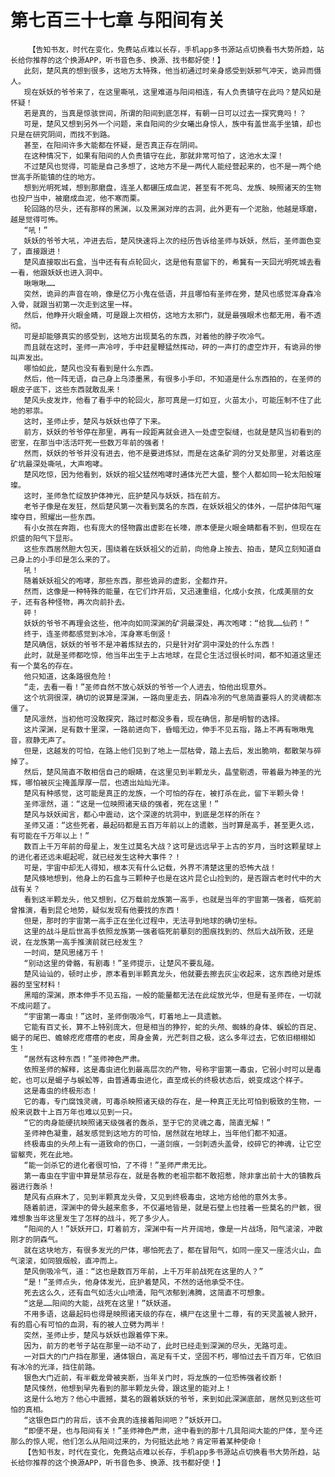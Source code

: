 # 第七百三十七章 与阳间有关
        【告知书友，时代在变化，免费站点难以长存，手机app多书源站点切换看书大势所趋，站长给你推荐的这个换源APP，听书音色多、换源、找书都好使！】
       此刻，楚风真的想到很多，这地方太特殊，他当初通过时亲身感受到妖邪气冲天，诡异而慑人。
       现在妖妖的爷爷来了，在这里嘶吼，这里难道与阳间相连，有人负责镇守在此吗？楚风如是怀疑！
       若是真的，当真是惊骇世间，所谓的阳间到底怎样，有朝一日可以过去一探究竟吗！？
       可是，楚风又想到另外一个问题，来自阳间的少女曦出身惊人，族中有盖世高手坐镇，却也只是在研究阴间，而找不到路。
       甚至，在阳间许多大能都在怀疑，是否真正存在阴间。
       在这种情况下，如果有阳间的人负责镇守在此，那就非常可怕了，这池水太深！
       不过楚风也觉得，可能是自己多想了，这地方不是一两代人能经营起来的，也不是一两个绝世高手所能镇的住的地方。
       想到光明死城，想到那磨盘，连圣人都碾压成血泥，甚至有不死鸟、龙族、映照诸天的生物也投尸当中，被磨成血泥，他不寒而栗。
       轮回路的尽头，还有那样的黑渊，以及黑渊对岸的古洞，此外更有一个泥胎，他越是琢磨，越是觉得可怖。
       “吼！”
       妖妖的爷爷大吼，冲进去后，楚风快速将上次的经历告诉给圣师与妖妖，然后，圣师面色变了，直接跟进！
       楚风直接取出石盒，当中还有有点轮回火，这是他有意留下的，希冀有一天回光明死城去看一看，他跟妖妖也进入洞中。
       啾啾啾……
       突然，诡异的声音在响，像是亿万小鬼在低语，并且哪怕有圣师在旁，楚风也感觉浑身森冷入骨，就跟当初第一次走到这里一样。
       然后，他睁开火眼金睛，可是跟上次相仿，这地方太邪门，就是最强眼术也都无用，看不透彻。
       可是却能够真实的感受到，这地方出现莫名的东西，对着他的脖子吹冷气。
       而且就在这时，圣师一声冷哼，手中赶星鞭猛然挥动，砰的一声打的虚空炸开，有诡异的惨叫声发出。
       哪怕如此，楚风也没有看到是什么东西。
       然后，他一阵无语，自己身上乌漆墨黑，有很多小手印，不知道是什么东西拍的，在圣师的眼皮子底下，这些东西就敢乱来！
       楚风头皮发炸，他看了看手中的轮回火，那可真是一灯如豆，火苗太小，可能压制不住了此地的邪祟。
       这时，圣师止步，楚风与妖妖也停了下来。
       前方，妖妖的爷爷停在那里，再有一段距离就会进入一处虚空裂缝，也就是楚风当初看到的密室，在那当中活活吓死一些数万年前的强者！
       然而，妖妖的爷爷并没有进去，他不是要进炼狱，而是在这条矿洞的分叉处那里，对着这座矿坑最深处嘶吼，大声咆哮。
       楚风吃惊，因为他看到，妖妖的祖父猛然咆哮时通体光芒大盛，整个人都如同一轮太阳般璀璨。
       这时，圣师急忙绽放护体神光，庇护楚风与妖妖，挡在前方。
       老爷子像是在发狂，然后楚风第一次看到莫名的东西，在妖妖祖父的体外，一层护体阳气璀璨夺目，照耀出一些东西。
       有小女孩在奔跑，也有庞大的怪物露出虚影在长嚎，原本便是火眼金睛都看不到，但现在在炽盛的阳气下显形。
       这些东西居然胆大包天，围绕着在妖妖祖父的近前，向他身上按去、拍击，楚风立刻知道自己身上的小手印是怎么来的了。
       吼！
       随着妖妖祖父的咆哮，那些东西，那些诡异的虚影，全都炸开。
       然而，这像是一种特殊的能量，在它们炸开后，又迅速重组，化成小女孩，化成美丽的女子，还有各种怪物，再次向前扑去。
       砰！
       妖妖的爷爷不再理会这些，他冲向如同深渊的矿洞最深处，再次咆哮：“给我……仙药！”
       终于，连圣师都感觉到冰冷，浑身寒毛倒竖！
       楚风确信，妖妖的爷爷不是冲着炼狱去的，只是针对矿洞中深处的什么东西！
       此时，就是圣师都吃惊，他当年出生于上古地球，在昆仑生活过很长时间，都不知道这里还有一个莫名的存在。
       他只知道，这条路很危险！
       “走，去看一看！”圣师自然不放心妖妖的爷爷一个人进去，怕他出现意外。
       这个坑洞很深，确切的说算是深渊，一路向里走去，阴森冷冽的气息简直要将人的灵魂都冻僵了。
       楚风凛然，当初他可没敢探究，路过时都没多看，现在确信，那是明智的选择。
       这片深渊，足有数十里深，一路前进向下，昏暗无边，伸手不见五指，路上不再有啾啾鬼音，寂静无声了。
       但是，这越发的可怕，在路上他们见到了地上一层枯骨，踏上去后，发出脆响，都散架与碎掉了。
       然后，楚风简直不敢相信自己的眼睛，在这里见到半颗龙头，晶莹剔透，带着最为神圣的光辉，哪怕被灰尘掩盖厚厚一层，也透出灿灿光泽。
       楚风有种感觉，这可能是真正的龙族，一个可怕的存在，被打杀在此，留下半颗头骨！
       圣师凛然，道：“这是一位映照诸天级的强者，死在这里！”
       楚风与妖妖闻言，都心中震动，这个深邃的坑洞中，到底是怎样的所在？
       圣师又道：“这些死者，最起码都是五百万年前以上的遗骸，当时算是高手，甚至更久远，有可能在千万年以上！”
       数百上千万年前的母星上，发生过莫名大战？这可是远远早于上古的岁月，当时这颗星球上的进化者还远未崛起呢，就已经发生这种大事件？！
       可是，宇宙中却无人得知，根本灭有什么记载，外界不清楚这里的恐怖大战！
       楚风倏地想到，他身上的石盒与三颗种子也是在这片昆仑山捡到的，是否跟古老时代中的大战有关？
       看到这半颗龙头，他又想到，亿万载前龙族第一高手，也就是当年的宇宙第一强者，临死前曾推演，看到昆仑地势，疑似发现有他要找的东西！
       但是，那时的宇宙第一高手正在坐化过程中，无法寻到地球的确切坐标。
       这里的战斗是后世高手依照龙族第一强者临死前摹刻的图痕找到的、然后大战所致，还是说，在龙族第一高手推演前就已经发生？
       一时间，楚风思绪万千！
       “别动这里的骨骼，有剧毒！”圣师提示，让楚风不要乱碰。
       楚风讪讪的，顿时止步，原本看到半颗真龙头，他就要去擦去灰尘收起来，这东西绝对是炼器的至宝材料！
       黑暗的深渊，原本伸手不见五指，一般的能量都无法在此绽放光华，但是有圣师在，一切就不成问题了。
       “宇宙第一毒虫！”这时，圣师倒吸冷气，盯着地上一具遗骸。
       它能有百丈长，算不上特别庞大，但是相当的狰狞，蛇的头颅、蜘蛛的身体、蜈蚣的百足、蝎子的尾巴、蟾蜍疙疙瘩瘩的老皮，周身金黄，光芒刺目之极，这么多年过去，它依旧栩栩如生！
       “居然有这种东西！”圣师神色严肃。
       依照圣师的解释，这是毒虫进化到最高层次的产物，号称宇宙第一毒虫，它弱小时可以是毒蛇，也可以是蝎子与蜈蚣等，由普通毒虫进化，直至成长的终极状态后，蜕变成这个样子。
       这是毒虫的终极形态！
       它的毒，专门腐蚀灵魂，可毒杀映照诸天级的存在，是一种真正无比可怕到极致的生物，一般来说数十上百万年也难以见到一只。
       “它的肉身能硬抗映照诸天级强者的轰杀，至于它的灵魂之毒，简直无解！”
       圣师神色凝重，越发感觉到这地方的可怕，居然就在地球上，当年他们都不知道。
       终极毒虫的头颅上有一道致命的伤口，一道剑痕，一剑刺透头盖骨，绞碎它的神魂，让它空留躯壳，死在此地。
       “能一剑杀它的进化者很可怕，了不得！”圣师严肃无比。
       第一毒虫在宇宙中算是禁忌存在，就是各教的老祖宗都不敢招惹，除非拿出前十大的镇教兵器进行轰杀！
       楚风有点麻木了，见到半颗真龙头骨，又见到终极毒虫，这地方给他的意外太多。
       随着前进，深渊中的骨头越来愈多，不仅遍地皆是，就是石壁上也挂着一些莫名的尸骸，很难想象当年这里发生了怎样的战斗，死了多少人。
       “阳间的人！”妖妖开口，盯着前方，深渊中有一片开阔地，像是一片战场，阳气滚滚，冲散刚才的阴森气。
       就在这块地方，有很多发光的尸体，哪怕死去了，都在冒阳气，如同一座又一座活火山，血气滚滚，如同狼烟般，直冲而上。
       楚风倒吸冷气，道：“这也是数百万年前，上千万年前战死在这里的人？”
       “是！”圣师点头，他身体发光，庇护着楚风，不然的话他承受不住。
       死去这么久，还有血气如活火山喷涌，阳气浓郁到沸腾，这简直不可想象。
       “这是……阳间的大能，战死在这里！”妖妖道。
       不用多语，这最起码也得是映照诸天级的存在，横尸在这里十二尊，有的天灵盖被人掀开，有的眉心有可怕的血洞，有的被人立劈为两半！
       突然，圣师止步，楚风与妖妖也跟着停下来。
       因为，前方的老爷子站在那里一动不动了，此时已经走到深渊的尽头，无路可走。
       一对巨大的门户挡在那里，通体银白，高足有千丈，坚固不朽，哪怕过去千百万年，它依旧有冰冷的光泽，挡住前路。
       银色大门近前，有半截龙骨被夹断，当年关门时，将龙族的一位恐怖强者绞断！
       楚风悚然，他想到早先看到的那半颗龙头骨，跟这里的能对上！
       这是什么地方？他心中震撼，莫名的跟着妖妖的爷爷，来到如此深渊底部，居然见到这些可怕的真相。
       “这银色巨门的背后，该不会真的连接着阳间吧？”妖妖开口。
       “即便不是，也与阳间有关！”圣师神色严肃，途中看到的那十几具阳间大能的尸体，至今还那么的惊人呢，他们怎么从阳间过来的，为何抵达此地？肯定带着某种使命！
       【告知书友，时代在变化，免费站点难以长存，手机app多书源站点切换看书大势所趋，站长给你推荐的这个换源APP，听书音色多、换源、找书都好使！】